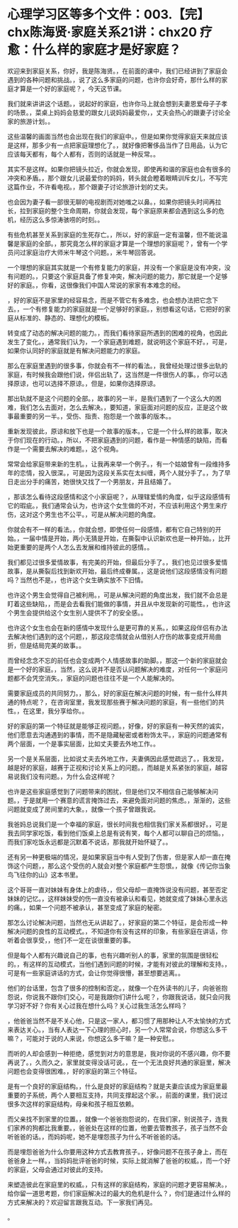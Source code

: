 # 心理学习区等多个文件：003.【完】chx陈海贤·家庭关系21讲：chx20 疗愈：什么样的家庭才是好家庭？

欢迎来到家庭关系，你好，我是陈海贤。，在前面的课中，我们已经讲到了家庭会遇到的各种问题和挑战。，说了这么多家庭的问题，也许你会好奇，那什么样的家庭才算是一个好的家庭呢？，今天这节课。

我们就来讲讲这个话题。，说起好的家庭，也许你马上就会想到夫妻恩爱母子子孝的场景。，菜桌上妈妈会慈爱的跟女儿说妈妈最爱你，，丈夫会热心的跟妻子讨论全家的旅游计划。。

这些温馨的画面当然也会出现在我们的家庭中。，但是如果你觉得家庭天来就应该是这样，那多少有一点把家庭理想化了。，就好像把奢侈品当作了日用品，认为它应该每天都有，每个人都有，否则的话就是一种反常。。

其实不是这样。如果你把镜头拉近，你就会发现，即使再和谐的家庭也会有很多的冲突和矛盾。，那个跟女儿说最爱你的妈妈，转头就会瞪着眼睛训斥女儿，不写完这篇作业，不许看电视。，那个跟妻子讨论旅游计划的丈夫。

也会因为妻子看一部很无聊的电视剧而对她嗤之以鼻。，如果你把镜头时间再拉长，拉到家庭的整个生命周期，你就会发现，每个家庭原来都会遇到这么多的危机，经历这么多惊涛骇唠的时刻。。

有些危机甚至关系到家庭的生死存亡。，所以，好的家庭一定有温馨，但不能说温馨是家庭的全部。，那究竟怎么样的家庭才算是一个理想的家庭呢？，曾有一个学员问过家庭治疗大师米牛琴这个问题。，米牛琴回答说。

一个理想的家庭其实就是一个有修复能力的家庭，并没有一个家庭是没有冲突，没有问题的。，只要这个家庭具备了修复冲突，解决问题的能力，那它就是一个足够好的家庭。，你看，这很像我们中国人常说的家家有本难念的经。

，好的家庭不是家里的经容易念，而是不管它有多难念，也会想办法把它念下去。，一个有修复能力的家庭就是一个足够好的家庭。，别想看这句话，它把好的家庭从标准的、静态的、理想化的模板。

转变成了动态的解决问题的能力。，而我们看待家庭所遇到的困难的视角，也因此发生了变化。，通常我们认为，一个家庭遇到难题，就说明这个家庭不好。，可是，如果你认同好的家庭就是有解决问题能力的家庭。

那么在家庭里遇到的很多事，你就会有不一样的看法。，我曾经处理过很多出轨的家庭，有时候我会跟他们说，伴侣出轨了，这当然是一件很伤人的事。，你可以选择原谅，也可以选择不原谅。，但是，如果你选择原谅。

那出轨就不是这个问题的全部。，故事的另一半，是我们遇到了一个这么大的困难，我们怎么去面对，怎么去解决。，要知道，家庭面对问题的反应，正是这个故事最重要的另一半。，受伤、指责、抱怨是一个故事的版本。。

重新发现彼此，原谅和放下也是一个故事的版本。，它是一个什么样的故事，取决于你们现在的行动。，所以，不把家庭遇到的问题，看作是一种情感的缺陷，而看作是一个需要去解决的难题。，这个视角。

常常会给家庭带来新的生机。，让我再来举一个例子。，有一个姑娘曾有一段维持多年的恋情，投入很深。，可是因为这段关系实在太纠缠，两个人就分手了。，为了早日走出分手的痛苦，她很快又找了一个男朋友，并且结婚了。

，那该怎么看待这段感情和这个小家庭呢？，从理辖爱情的角度，似乎这段感情有它的瑕疵。，我们通常会认为，也许这个女生做的不对，不应该利用这个男生来疗伤，这对这个男生也不公平。，可是从解决问题的角度。

你就会有不一样的看法。，你就会想，即使任何一段感情，都有它自己特别的开始。，一届中情是开始，两小无猜是开始，在撕裂中认识新欢也是一种开始。，比开始更重要的是两个人怎么去发展和维持彼此的感情。。

我们都见过很多爱情故事，有完美的开始，但最后分手了。，我们也见过很多爱情故事，是从撕裂后找到新欢开始，最后终成眷属。，这是说他们这段感情没有问题吗？当然也不是。，也许这个女生确实放不下旧情。

也许这个男生会觉得自己被利用。，可是从解决问题的角度出发，我们就不会总是盯着这些缺陷，，而是会去看我们能做的事情，并且从中发现新的可能性。，也许这个男生会提供给这个女生别人提供不了的安全感。。

也许这个女生也会在新的感情中发现什么是更可靠的关系。，如果这段伴侣有办法去解决他们遇到的这个问题，，那这段恋情就会从借别人疗伤的故事变成开局曲折，但是结局完美的故事。。

而曾经念念不忘的前任也会变成两个人情感故事的助脚。，那这一个新的家庭就会是一个好的家庭。，当然，这么说并不是否认问题解决的难度，对任何一个家庭问题都不会凭空消失。，家庭的问题也往往不是一个人能解决的。

需要家庭成员的共同努力。，那么，好的家庭在解决问题的时候，有一些什么样共通的特点呢？，在咨询室里，我发现那些赛于解决问题的家庭，有一些他们的共性。，在这里，我分享给你。。

好的家庭的第一个特征就是能够正视问题。，好像，好的家庭有一种天然的诚实，他们愿意去沟通遇到的事情，而不是隐藏秘密或者粉饰太平。，家庭的问题通常有两个层面，一个是事实层面，比如丈夫要去外地工作。。

另一个是关系层面，比如说丈夫去外地工作，夫妻俩因此感觉疏远了。，我发现，越是好的家庭，越赛于正视和讨论关系上的问题。，而越是关系紧张的家庭，越容易说我们没有问题。，为什么会这样呢？

也许是这些家庭感觉到了问题带来的困扰，但是他们又不相信自己能够解决问题。，于是就用一个赛意的谎言掩饰过去，来避免面对问题的焦虑。，渐渐的，这些问题就变成了房间里的大象。，就像一个孩子曾跟我说。

我爸妈总说我们是一个幸福的家庭，很长时间我也相信我们家关系都很好。，可是我去同学家吃饭，看到他们饭桌上总是有说有笑，每个人都可以聊自己的烦恼。，而我们家吃饭永远都是沉默着不说话，那我就开始怀疑了。。

还有另一种更极端的情况，是如果家庭当中有人受到了伤害，但是家人却一直在掩饰这个问题，，那么这个受伤的人就会对整个家庭都产生怨恨。，就像《传记你当象鸟飞往你的山》这本书里。

这个哥哥一直对妹妹有身体上的虐待，，但父母却一直掩饰说没有问题，甚至否定妹妹的记忆。，这样妹妹受的伤一直没有被承认和看见，她就变成了妹妹心里永远的痛。，如果一个问题不被承认，甚至变成了家庭的秘密。

那怎么讨论解决问题，当然也无从讲起了。，好家庭的第二个特征，是会形成一种解决问题的良性的互动模式。，不知道你有没有这样的印象，有些家庭在讲话，你听着会很享受，，他们不一定在谈很重要的事。

但是每个人都有兴趣说自己的事，也有兴趣听别人的事，家里的氛围是很轻松的。，有这样的互动模式，当他们遇到问题的时候，才能有对彼此的理解和支持。，可是有一些家庭讲话的方式，会让你觉得很懵，甚至想要逃离。。

他们的台话里，包含了很多的控制和否定。，就像一个在外读书的儿子，向爸爸抱怨说，你说我不跟你们交心，可是我跟你们讲什么呢？，你跟我说话，就只会问我学习好不好？你有关心过我在想什么吗？关心过我生活怎么样吗？

，他爸爸当然不是不关心他，只是这一家人，都习惯了用那种让人不太愉快的方式来表达关心。，当有人表达一下心理的担心时，另一个人常常会说，你想这么多干嘛？，可能对于说的人来说，你想这么多干嘛？是一种安慰。。

而听的人却会感到一种拒绝，感觉到对方的意思是，我对你说的不感兴趣，你不要再说了。，久而久之，家里就变得没话可说。，在一个无法良好共通的家庭里，解决问题也会变得很困难。，好的家庭的第三个特征。

是有一个良好的家庭结构。，什么是良好的家庭结构？就是夫妻应该成为家庭里最重要的子系统，两个人要相互支持，共同支撑起这个家。，前面的课里，我们说过很多次这样的家庭结构，母亲和孩子相互依赖。

而父亲找不到家里的位置。，就像一个爸爸抱怨说的，在我们家，别说孩子，连我们家养的狗都比我重要。，爸爸处在这样的位置，他要去管教孩子，孩子当然不会听爸爸的话。，而妈妈呢，她不是埋怨孩子为什么不听爸爸的话。

而是埋怨爸爸为什么你要用这种方式去教育孩子。，好像问题不在孩子身上，而在爸爸身上一样。，当妈妈批评爸爸的时候，实际上就消解了爸爸的权威。，而一个好的家庭，父母会通过对彼此的支持。

来塑造彼此在家庭里的权威。，只有这样的家庭结构，家庭的问题才更容易解决。，给你留一道思考题，你们家庭解决过的最大的危机是什么？，你们是通过什么样的方式来解决的？欢迎留言跟我互动。下一家我们再见。

。